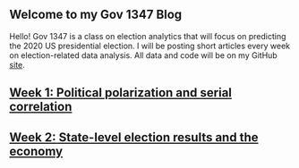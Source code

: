 ## Welcome to my Gov 1347 Blog


Hello! Gov 1347 is a class on election analytics that will focus on predicting the 2020 US presidential election. I will be posting short articles every week on election-related data analysis. All data and code will be on my GitHub [site](https://github.com/hwsimpson33/pres2020).


## [Week 1: Political polarization and serial correlation](posts/week1.md)

## [Week 2: State-level election results and the economy](posts/week2.md)
